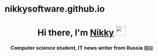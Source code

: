 # nikkysoftware.github.io
<h1 align="center">Hi there, I'm <a href="https://daniilshat.ru/" target="_blank">Nikky</a> 
<img src="https://github.com/blackcater/blackcater/raw/main/images/Hi.gif" height="32"/></h1>
<h3 align="center">Computer science student, IT news writer from Russia 🇷🇺</h3>
